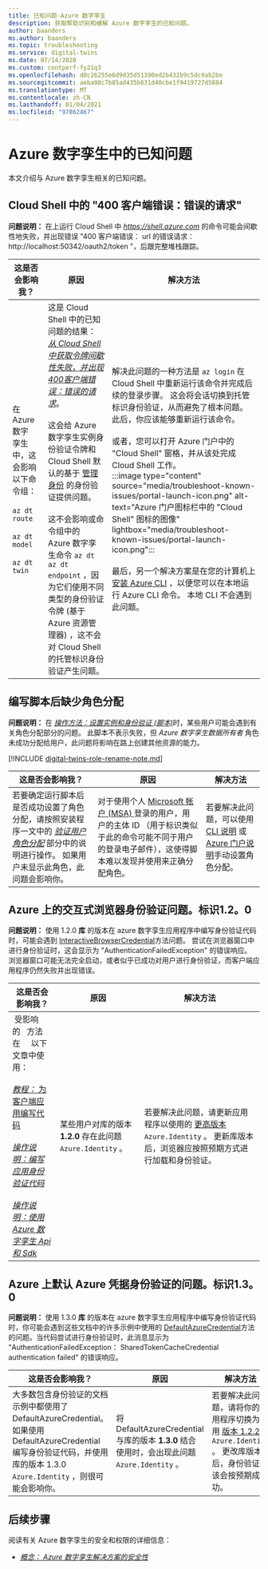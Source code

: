 ```yaml
---
title: 已知问题-Azure 数字孪生
description: 获取帮助识别和缓解 Azure 数字孪生的已知问题。
author: baanders
ms.author: baanders
ms.topic: troubleshooting
ms.service: digital-twins
ms.date: 07/14/2020
ms.custom: contperf-fy21q3
ms.openlocfilehash: d0c26255e6d9d35d51390ed2b432b9c5dc9ab2be
ms.sourcegitcommit: aeba98c7b85ad435b631d40cbe1f9419727d5884
ms.translationtype: MT
ms.contentlocale: zh-CN
ms.lasthandoff: 01/04/2021
ms.locfileid: "97862467"
---
```

# <a name="known-issues-in-azure-digital-twins"></a>Azure 数字孪生中的已知问题

本文介绍与 Azure 数字孪生相关的已知问题。

## <a name="400-client-error-bad-request-in-cloud-shell"></a>Cloud Shell 中的 "400 客户端错误：错误的请求"

**问题说明：** 在上运行 Cloud Shell 中 *https://shell.azure.com* 的命令可能会间歇性地失败，并出现错误 "400 客户端错误： url 的错误请求： http://localhost:50342/oauth2/token "，后跟完整堆栈跟踪。

| 这是否会影响我？ | 原因 | 解决方法 |
| --- | --- | --- |
| 在 &nbsp; Azure &nbsp; 数字 &nbsp; 孪生中，这会影响以下命令组：<br><br>`az dt route`<br><br>`az dt model`<br><br>`az dt twin` | 这是 Cloud Shell 中的已知问题的结果： [*从 Cloud Shell 中获取令牌间歇性失败，并出现400客户端错误：错误的请求*](https://github.com/Azure/azure-cli/issues/11749)。<br><br>这会给 Azure 数字孪生实例身份验证令牌和 Cloud Shell 默认的基于 [管理身份](../active-directory/managed-identities-azure-resources/overview.md) 的身份验证提供问题。 <br><br>这不会影响或命令组中的 Azure 数字孪生命令 `az dt` `az dt endpoint` ，因为它们使用不同类型的身份验证令牌 (基于 Azure 资源管理器) ，这不会对 Cloud Shell 的托管标识身份验证产生问题。 | 解决此问题的一种方法是 `az login` 在 Cloud Shell 中重新运行该命令并完成后续的登录步骤。 这会将会话切换到托管标识身份验证，从而避免了根本问题。 此后，你应该能够重新运行该命令。<br><br>或者，您可以打开 Azure 门户中的 "Cloud Shell" 窗格，并从该处完成 Cloud Shell 工作。<br>:::image type="content" source="media/troubleshoot-known-issues/portal-launch-icon.png" alt-text="Azure 门户图标栏中的 &quot;Cloud Shell&quot; 图标的图像" lightbox="media/troubleshoot-known-issues/portal-launch-icon.png":::<br><br>最后，另一个解决方案是在您的计算机上 [安装 Azure CLI](/cli/azure/install-azure-cli?view=azure-cli-latest&preserve-view=true) ，以便您可以在本地运行 Azure CLI 命令。 本地 CLI 不会遇到此问题。 |


## <a name="missing-role-assignment-after-scripted-setup"></a>编写脚本后缺少角色分配

**问题说明：** 在 [*操作方法：设置实例和身份验证 (脚本)*](how-to-set-up-instance-scripted.md)时，某些用户可能会遇到有关角色分配部分的问题。 此脚本不表示失败，但 *Azure 数字孪生数据所有者* 角色未成功分配给用户，此问题将影响在路上创建其他资源的能力。

[!INCLUDE [digital-twins-role-rename-note.md](../../includes/digital-twins-role-rename-note.md)]

| 这是否会影响我？ | 原因 | 解决方法 |
| --- | --- | --- |
| 若要确定运行脚本后是否成功设置了角色分配，请按照安装程序一文中的 [*验证用户角色分配*](how-to-set-up-instance-scripted.md#verify-user-role-assignment) 部分中的说明进行操作。 如果用户未显示此角色，此问题会影响你。 | 对于使用个人 [Microsoft 帐户 (MSA) ](https://account.microsoft.com/account)登录的用户，用户的主体 ID （用于标识类似于此的命令可能不同于用户的登录电子邮件），这使得脚本难以发现并使用来正确分配角色。 | 若要解决此问题，可以使用 [CLI 说明](how-to-set-up-instance-cli.md#set-up-user-access-permissions) 或 [Azure 门户说明](how-to-set-up-instance-portal.md#set-up-user-access-permissions)手动设置角色分配。 |

## <a name="issue-with-interactive-browser-authentication-on-azureidentity-120"></a>Azure 上的交互式浏览器身份验证问题。标识1.2。0

**问题说明：** 使用 1.2.0 **[](/dotnet/api/azure.identity?view=azure-dotnet&preserve-view=true)库** 的版本在 azure 数字孪生应用程序中编写身份验证代码时，可能会遇到 [InteractiveBrowserCredential](/dotnet/api/azure.identity.interactivebrowsercredential?view=azure-dotnet&preserve-view=true)方法问题。 尝试在浏览器窗口中进行身份验证时，这会显示为 "AuthenticationFailedException" 的错误响应。 浏览器窗口可能无法完全启动，或者似乎已成功对用户进行身份验证，而客户端应用程序仍然失败并出现错误。

| 这是否会影响我？ | 原因 | 解决方法 |
| --- | --- | --- |
| &nbsp;受影响 &nbsp; 的 &nbsp; 方法 &nbsp; &nbsp; 在 &nbsp; &nbsp; 以下文章中使用：<br><br>[*教程：* 为客户端应用编写代码](tutorial-code.md)<br><br>[*操作说明：编写应用身份验证代码*](how-to-authenticate-client.md)<br><br>[*操作说明：使用 Azure 数字孪生 Api 和 Sdk*](how-to-use-apis-sdks.md) | 某些用户对库的版本 **1.2.0** 存在此问题 `Azure.Identity` 。 | 若要解决此问题，请更新应用程序以使用的 [更高版本](https://www.nuget.org/packages/Azure.Identity) `Azure.Identity` 。 更新库版本后，浏览器应按照预期方式进行加载和身份验证。 |

## <a name="issue-with-default-azure-credential-authentication-on-azureidentity-130"></a>Azure 上默认 Azure 凭据身份验证的问题。标识1.3。0

**问题说明：** 使用 1.3.0 **[](/dotnet/api/azure.identity?view=azure-dotnet&preserve-view=true)库** 的版本在 azure 数字孪生应用程序中编写身份验证代码时，你可能会遇到这些文档中的许多示例中使用的 [DefaultAzureCredential](/dotnet/api/azure.identity.defaultazurecredential?view=azure-dotnet?view=azure-dotnet&preserve-view=true)方法的问题。当代码尝试进行身份验证时，此消息显示为 "AuthenticationFailedException： SharedTokenCacheCredential authentication failed" 的错误响应。

| 这是否会影响我？ | 原因 | 解决方法 |
| --- | --- | --- |
| 大多数包含身份验证的文档示例中都使用了 DefaultAzureCredential。 如果使用 DefaultAzureCredential 编写身份验证代码，并使用库的版本 1.3.0 `Azure.Identity` ，则很可能会影响你。 | 将 DefaultAzureCredential 与库的版本 **1.3.0** 结合使用时，会出现此问题 `Azure.Identity` 。 | 若要解决此问题，请将你的应用程序切换为使用 [版本 1.2.2](https://www.nuget.org/packages/Azure.Identity/1.2.2) `Azure.Identity` 。 更改库版本后，身份验证应该会按预期成功。 |

## <a name="next-steps"></a>后续步骤

阅读有关 Azure 数字孪生的安全和权限的详细信息：
* [*概念： Azure 数字孪生解决方案的安全性*](concepts-security.md)